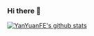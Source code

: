 ### Hi there 👋

[![YanYuanFE's github stats](https://github-readme-stats.vercel.app/api?username=YanYuanFE "![YanYuanFE's github stats")](https://github.com/YanYuanFE/github-readme-stats)

<!--
**YanYuanFE/YanYuanFE** is a ✨ _special_ ✨ repository because its `README.md` (this file) appears on your GitHub profile.

Here are some ideas to get you started:

- 🔭 I’m currently working on ...
- 🌱 I’m currently learning ...
- 👯 I’m looking to collaborate on ...
- 🤔 I’m looking for help with ...
- 💬 Ask me about ...
- 📫 How to reach me: ...
- 😄 Pronouns: ...
- ⚡ Fun fact: ...
-->

